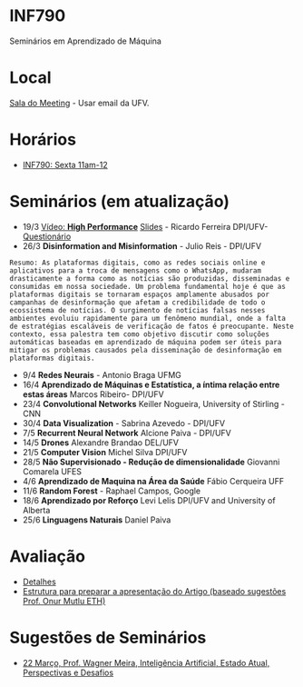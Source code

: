 # INF790
Seminários em Aprendizado de Máquina
# Local

[Sala do Meeting](https://meet.google.com/ibh-nesh-buz) - Usar email da UFV.

# Horários

* [INF790: Sexta 11am-12](https://meet.google.com/ibh-nesh-buz) 


# Seminários (em atualização)


* 19/3 [Vídeo: **High Performance**](https://youtu.be/YfeU6k6XUCI) [Slides](https://docs.google.com/presentation/d/e/2PACX-1vSRwqCBeiQH1hrH7vpR_Lt1cJFGRGcIeDVooxD47bC0aSSwycIQJhimL4Ka4Jdko3PERGlmKyOEQ4mf/pub?start=false&loop=false&delayms=3000) - Ricardo Ferreira  DPI/UFV- [Questionário](https://docs.google.com/forms/d/e/1FAIpQLSc6wXrQA6NplZa5a5zS41LLvwSF4f5EmEC7S7l_r9_OhW1Avg/viewform?usp=sf_link)
* 26/3 **Disinformation and Misinformation** - Julio Reis - DPI/UFV

```Resumo: As plataformas digitais, como as redes sociais online e aplicativos para a troca de mensagens como o WhatsApp, mudaram drasticamente a forma como as notícias são produzidas, disseminadas e consumidas em nossa sociedade. Um problema fundamental hoje é que as plataformas digitais se tornaram espaços amplamente abusados por campanhas de desinformação que afetam a credibilidade de todo o ecossistema de notícias. O surgimento de notícias falsas nesses ambientes evoluiu rapidamente para um fenômeno mundial, onde a falta de estratégias escaláveis de verificação de fatos é preocupante. Neste contexto, essa palestra tem como objetivo discutir como soluções automáticas baseadas em aprendizado de máquina podem ser úteis para mitigar os problemas causados pela disseminação de desinformação em plataformas digitais.```

* 9/4 **Redes Neurais** - Antonio Braga UFMG
* 16/4 **Aprendizado de Máquinas e Estatística, a íntima relação entre estas áreas**   Marcos Ribeiro- DPI/UFV
* 23/4 **Convolutional Networks** Keiller Nogueira,  University of Stirling -  CNN
* 30/4 **Data Visualization** - Sabrina Azevedo - DPI/UFV
* 7/5 **Recurrent Neural Network** Alcione Paiva - DPI/UFV
* 14/5 **Drones**  Alexandre Brandao DEL/UFV
* 21/5 **Computer Vision**  Michel Silva DPI/UFV
* 28/5 **Não Supervisionado - Redução de dimensionalidade** Giovanni Comarela UFES
* 4/6  **Aprendizado de Maquina na Área da Saúde** Fábio Cerqueira UFF
* 11/6 **Random Forest** - Raphael Campos, Google 
* 18/6 **Aprendizado por Reforço** Levi Lelis DPI/UFV and University of Alberta 
* 25/6 **Linguagens Naturais** Daniel Paiva 

# Avaliação

* [Detalhes](https://github.com/arduinoufv/INF790/tree/main/avalia%C3%A7%C3%A3o)
* [Estrutura para preparar a apresentação do Artigo (baseado sugestões Prof. Onur Mutlu ETH)](https://github.com/arduinoufv/INF790/blob/main/INF790_rot.pdf)

# Sugestões de Seminários

* [22 Março, Prof. Wagner Meira, Inteligência Artificial, Estado Atual, Perspectivas e Desafios](https://www.youtube.com/watch?v=3iZa9nEm6_E)
